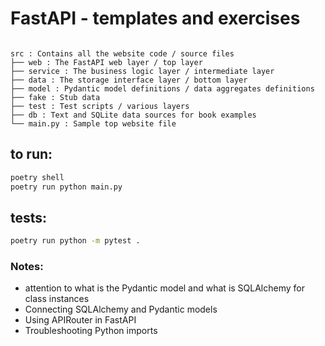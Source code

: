 # FastAPI - templates and exercises

```

src : Contains all the website code / source files
├── web : The FastAPI web layer / top layer
├── service : The business logic layer / intermediate layer
├── data : The storage interface layer / bottom layer
├── model : Pydantic model definitions / data aggregates definitions
├── fake : Stub data
├── test : Test scripts / various layers
├── db : Text and SQLite data sources for book examples
└── main.py : Sample top website file
```


## to run:

```zsh
poetry shell
poetry run python main.py
```

## tests:
```zsh
poetry run python -m pytest .
```

### Notes: 
- attention to what is the Pydantic model and what is SQLAlchemy for class instances
- Connecting SQLAlchemy and Pydantic models
- Using APIRouter in FastAPI
- Troubleshooting Python imports
